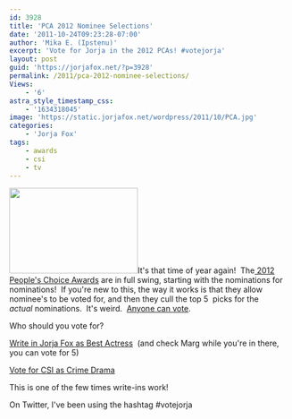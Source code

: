 ```yaml
---
id: 3928
title: 'PCA 2012 Nominee Selections'
date: '2011-10-24T09:23:28-07:00'
author: 'Mika E. (Ipstenu)'
excerpt: 'Vote for Jorja in the 2012 PCAs! #votejorja'
layout: post
guid: 'https://jorjafox.net/?p=3928'
permalink: /2011/pca-2012-nominee-selections/
Views:
    - '6'
astra_style_timestamp_css:
    - '1634318045'
image: 'https://static.jorjafox.net/wordpress/2011/10/PCA.jpg'
categories:
    - 'Jorja Fox'
tags:
    - awards
    - csi
    - tv
---
```


<a href="http://www.peopleschoice.com/pca/"><img class="alignleft size-medium wp-image-3929" title="PCA" src="//static.jorjafox.net/wordpress/2011/10/PCA-230x153.jpg" alt="" width="230" height="153" /></a>It's that time of year again!  The<a href="http://www.peopleschoice.com/pca/"> 2012 People's Choice Awards</a> are in full swing, starting with the nominations for nominations!  If you're new to this, the way it works is that they allow nominee's to be voted for, and then they cull the top 5  picks for the <em>actual</em> nominations.  It's weird.  <a href="http://www.peopleschoice.com/pca/nominations/">Anyone can vote</a>.

Who should you vote for?

<a href="http://www.peopleschoice.com/pca/nominations/vote.jsp?pollId=110018">Write in Jorja Fox as Best Actress</a>  (and check Marg while you're in there, you can vote for 5)

<a href="http://www.peopleschoice.com/pca/nominations/vote.jsp?pollId=110025">Vote for CSI as Crime Drama</a>

This is one of the few times write-ins work!

On Twitter, I've been using the hashtag #votejorja